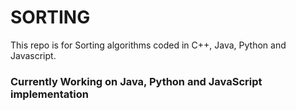 # SORTING
This repo is for Sorting algorithms coded in C++, Java, Python and Javascript.

### Currently Working on Java, Python and JavaScript implementation
